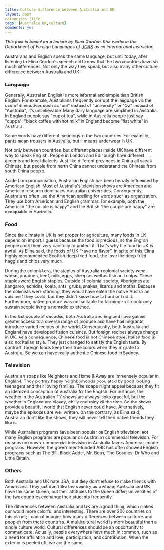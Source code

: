 ```yaml
---
title: Culture difference between Australia and UK
layout: post
categories:[life]
tags: [Australia,UK,culture]
comments: yes
---
```



*This post is based on a lecture by Elina Gordon. She works in the Department of Foreign Languages of [UCAS](http://en.wikipedia.org/wiki/University_of_the_Chinese_Academy_of_Sciences) as an international instructor.*

Australians and English speak the same language, but until today, after listening to Elina Gordon's speech did I know that the two countries have so much differences. Not only the way they speak, but also many other culture difference between Australia and UK.

### Language

Generally, Australian English is more informal and simple than British English. For example, Australians frequently corrupt the language via the use of diminutives such as "uni" instead of "university" or "Oz" instead of "Australia", it’s unbelievable. Many daily language are simplified in Australia. In England people say "cup of tea", while in Australia people just say "cuppa"; "black coffee with hot milk" in England become "flat white" in Australia. 

Some words have different meanings in the two countries. For example, pants mean trousers in Australia, but it means underwear in UK.

Not only between countries, but different places inside UK have different way to speak English. People in London and Edinburgh have different accents and local dialects. Just like different provinces in China all speak Chinese, but people from north China cannot understand the Chinese from south China people. 

Aside from pronunciation, Australian English has been heavily influenced by American English. Most of Australia's television shows are American and American research dominates Australian universities. Consequently, Australians often use the American spelling for words such as organization. They use both American and English grammar. For example, both the American "the couple is happy" and the British "the couple are happy" are acceptable in Australia.

### Food

Since the climate in UK is not proper for agriculture, many foods in UK depend on import. I guess because the food is precious, so the English people cook them very carefully to protect it. That’s why the food in UK is awful. As Elina said, the foods of UK “have no flavor”. In spite of this, Elina highly recommended Scottish deep fried food, she love the deep fried haggis and chips very much.

During the colonial era, the staples of Australian colonial society were wheat, potatoes, beef, milk, eggs, sheep as well as fish and chips. These staples were English staples. Outside of colonial society, Aborigines ate kangaroo, echidna, koala, ants, grubs, snakes, lizards and moths. Because the colonists were starving, they would have eaten the native Australian cuisine if they could, but they didn't know how to hunt or find it. Furthermore, native produce was not suitable for farming so it could only sustain people living a nomadic existence.

In the last couple of decades, both Australia and England have gained greater access to a diverse range of produce and have had migrants introduce varied recipes of the world. Consequently, both Australia and England have developed fusion cuisines. But foreign recipes always change in UK. As a consequence, Chinese food is not Chinese style; Italian food is also not Italian style. They just changed to satisfy the English taste. By contrast, foreign foods keep their true colors when they migrate to Australia. So we can have really authentic Chinese food in Sydney. 


### Television

Australian soaps like Neighbors and Home & Away are immensely popular in England. They portray happy neighborhoods populated by good looking teenagers and their loving families. The soaps might appeal because they fit an idealized conception of Australia for the English. For instance, the weather in the Australian TV shows are always looks graceful, but the weather in England are cloudy, chilly and rainy all the time. So the shows provide a beautiful world that English never could have. Alternatively, maybe the episodes are well written. On the contrary, as Elina said, Australian don’t like the shows, they will never tell their native friends they like it.

While Australian programs have been popular on English television, not many English programs are popular on Australian commercial television. For reasons unknown, commercial television in Australia favors American-made programs. However, the government-funded ABC has often showed English programs such as The Bill, Black Adder, Mr. Bean, The Goodies, Dr Who and Little Britain.

### Others

Both Australia and UK hate USA, but they don’t refuse to make friends with Americans. They just don’t like the country as a whole; Australia and UK have the same Queen, but their attitudes to the Queen differ; universities of the two countries exchange their students frequently.

The differences between Australia and UK are a good thing, which makes our world more colorful and interesting. There are over 200 countries on this planet; I cannot imagine how many differences between cultures and peoples from these countries. A multicultural world is more beautiful than a single culture world. Cultural differences should be an opportunity to communicate. Actually, people everywhere have much in common, such as a need for affiliation and love, participation, and contribution. When the exterior is peeled off, we are the same.